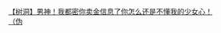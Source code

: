 [【树洞】男神！我都密你卖金信息了你怎么还是不懂我的少女心！](http://tieba.baidu.com/p/3343717172?see_lz=1&pn=)   
[（伪](http://tieba.baidu.com/p/3342627636?see_lz=1&pn=)   

